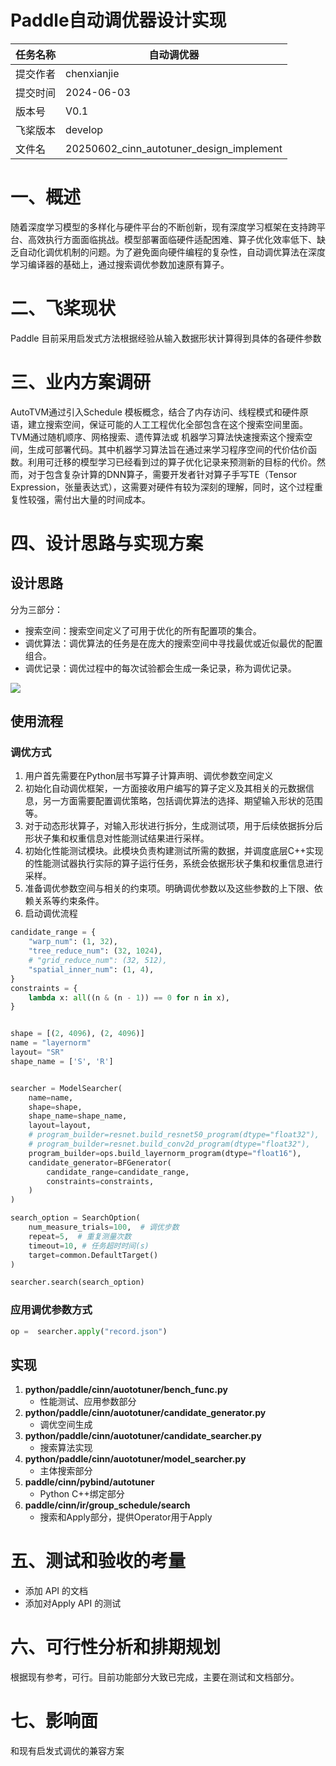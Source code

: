 # Paddle自动调优器设计实现

| 任务名称 | 自动调优器                               |
| -------- | ---------------------------------------- |
| 提交作者 | chenxianjie                              |
| 提交时间 | 2024-06-03                               |
| 版本号   | V0.1                                     |
| 飞桨版本 | develop                                  |
| 文件名   | 20250602_cinn_autotuner_design_implement |

# 一、概述

随着深度学习模型的多样化与硬件平台的不断创新，现有深度学习框架在支持跨平台、高效执行方面面临挑战。模型部署面临硬件适配困难、算子优化效率低下、缺乏自动化调优机制的问题。为了避免面向硬件编程的复杂性，自动调优算法在深度学习编译器的基础上，通过搜索调优参数加速原有算子。

# 二、飞桨现状
Paddle 目前采用启发式方法根据经验从输入数据形状计算得到具体的各硬件参数


# 三、业内方案调研
AutoTVM通过引入Schedule 模板概念，结合了内存访问、线程模式和硬件原语，建立搜索空间，保证可能的人工工程优化全部包含在这个搜索空间里面。TVM通过随机顺序、网格搜索、遗传算法或	机器学习算法快速搜索这个搜索空间，生成可部署代码。其中机器学习算法旨在通过来学习程序空间的代价估价函数。利用可迁移的模型学习已经看到过的算子优化记录来预测新的目标的代价。然而，对于包含复杂计算的DNN算子，需要开发者针对算子手写TE（Tensor Expression，张量表达式），这需要对硬件有较为深刻的理解，同时，这个过程重复性较强，需付出大量的时间成本。

# 四、设计思路与实现方案

## 设计思路

分为三部分：
- 搜索空间：搜索空间定义了可用于优化的所有配置项的集合。
- 调优算法：调优算法的任务是在庞大的搜索空间中寻找最优或近似最优的配置组合。
- 调优记录：调优过程中的每次试验都会生成一条记录，称为调优记录。

![](/run/media/roy1994/083E-662F/bishe/pic/自动调优模块.png)

## 使用流程

### 调优方式

1. 用户首先需要在Python层书写算子计算声明、调优参数空间定义
2. 初始化自动调优框架，一方面接收用户编写的算子定义及其相关的元数据信息，另一方面需要配置调优策略，包括调优算法的选择、期望输入形状的范围等。
3. 对于动态形状算子，对输入形状进行拆分，生成测试项，用于后续依据拆分后形状子集和权重信息对性能测试结果进行采样。
4. 初始化性能测试模块。此模块负责构建测试所需的数据，并调度底层C++实现的性能测试器执行实际的算子运行任务，系统会依据形状子集和权重信息进行采样。
5. 准备调优参数空间与相关的约束项。明确调优参数以及这些参数的上下限、依赖关系等约束条件。
6. 启动调优流程

```python
candidate_range = {
    "warp_num": (1, 32),
    "tree_reduce_num": (32, 1024),
    # "grid_reduce_num": (32, 512),
    "spatial_inner_num": (1, 4),
}
constraints = {
    lambda x: all((n & (n - 1)) == 0 for n in x),
}


shape = [(2, 4096), (2, 4096)]
name = "layernorm"
layout= "SR"
shape_name = ['S', 'R']


searcher = ModelSearcher(
    name=name,
    shape=shape,
    shape_name=shape_name,
    layout=layout,
    # program_builder=resnet.build_resnet50_program(dtype="float32"),
    # program_builder=resnet.build_conv2d_program(dtype="float32"),
    program_builder=ops.build_layernorm_program(dtype="float16"),
    candidate_generator=BFGenerator(
        candidate_range=candidate_range,
        constraints=constraints,
    )
)

search_option = SearchOption(
    num_measure_trials=100,  # 调优步数
    repeat=5,  # 重复测量次数
    timeout=10, # 任务超时时间(s)
    target=common.DefaultTarget()
)

searcher.search(search_option)

```

### 应用调优参数方式
```python
op =  searcher.apply("record.json")
```


## 实现

1. **python/paddle/cinn/auototuner/bench_func.py**
   - 性能测试、应用参数部分
2. **python/paddle/cinn/auototuner/candidate_generator.py**
   - 调优空间生成
3. **python/paddle/cinn/auototuner/candidate_searcher.py**
   - 搜索算法实现
4. **python/paddle/cinn/auototuner/model_searcher.py**
   - 主体搜索部分
5. **paddle/cinn/pybind/autotuner**
   - Python C++绑定部分
6. **paddle/cinn/ir/group_schedule/search**
   - 搜索和Apply部分，提供Operator用于Apply

# 五、测试和验收的考量
- 添加 API 的文档
- 添加对Apply API 的测试

# 六、可行性分析和排期规划

根据现有参考，可行。目前功能部分大致已完成，主要在测试和文档部分。

# 七、影响面

和现有启发式调优的兼容方案